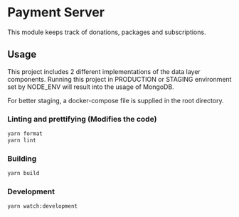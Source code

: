 # Payment Server

This module keeps track of donations, packages and subscriptions.

## Usage

This project includes 2 different implementations of the data layer components.
Running this project in PRODUCTION or STAGING environment set by NODE_ENV will result into the usage of MongoDB.

For better staging, a docker-compose file is supplied in the root directory.

### Linting and prettifying (Modifies the code)

```bash
yarn format
yarn lint
```

### Building

```bash
yarn build
```

### Development

```bash
yarn watch:development
```
